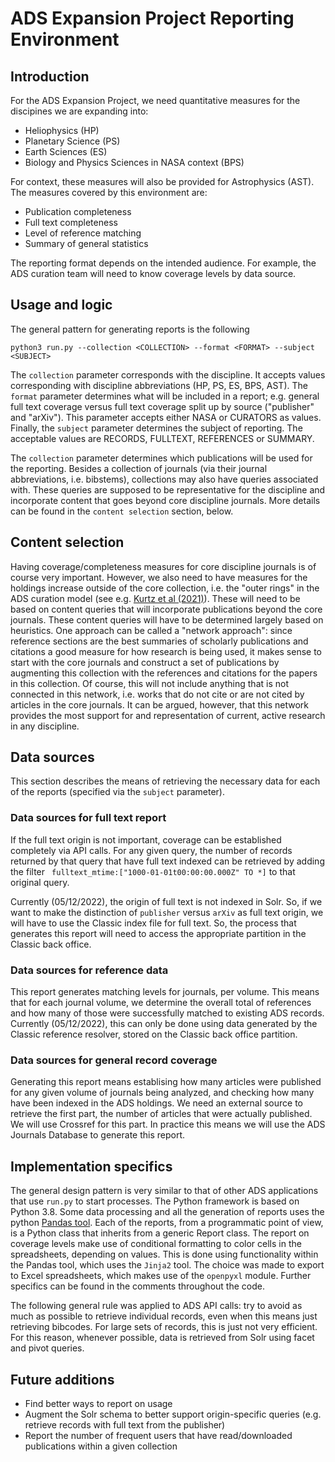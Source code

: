 # ADS Expansion Project Reporting Environment
## Introduction
For the ADS Expansion Project, we need quantitative measures for the discipines we are expanding into: 

* Heliophysics (HP)
* Planetary Science (PS)
* Earth Sciences (ES)
* Biology and Physics Sciences in NASA context (BPS)

For context, these measures will also be provided for Astrophysics (AST). The measures covered by this environment are:

* Publication completeness
* Full text completeness
* Level of reference matching
* Summary of general statistics

The reporting format depends on the intended audience. For example, the ADS curation team will need to know coverage levels by data source.
## Usage and logic
The general pattern for generating reports is the following
```
python3 run.py --collection <COLLECTION> --format <FORMAT> --subject <SUBJECT>
```
The `collection` parameter corresponds with the discipline. It accepts values corresponding with discipline abbreviations (HP, PS, ES, BPS, AST). The `format` parameter determines what will be included in a report; e.g. general full text coverage versus full text coverage split up by source ("publisher" and "arXiv"). This parameter accepts either NASA or CURATORS as values. Finally, the `subject` parameter determines the subject of reporting. The acceptable values are RECORDS, FULLTEXT, REFERENCES or SUMMARY. 

The `collection` parameter determines which publications will be used for the reporting. Besides a collection of journals (via their journal abbreviations, i.e. bibstems), collections may also have queries associated with. These queries are supposed to be representative for the discipline and incorporate content that goes beyond core discipline journals. More details can be found in the `content selection` section, below.

## Content selection
Having coverage/completeness measures for core discipline journals is of course very important. However, we also need to have measures for the holdings increase outside of the core collection, i.e. the "outer rings" in the ADS curation model (see e.g. [Kurtz et al (2021)](https://ui.adsabs.harvard.edu/abs/2021BAAS...53d.470K/abstract)). These will need to be based on content queries that will incorporate publications beyond the core journals. These content queries will have to be determined largely based on heuristics. One approach can be called a "network approach": since reference sections are the best summaries of scholarly publications and citations a good measure for how research is being used, it makes sense to start with the core journals and construct a set of publications by augmenting this collection with the references and citations for the papers in this collection. Of course, this will not include anything that is not connected in this network, i.e. works that do not cite or are not cited by articles in the core journals. It can be argued, however, that this network provides the most support for and representation of current, active research in any discipline.

## Data sources
This section describes the means of retrieving the necessary data for each of the reports (specified via the `subject` parameter).
### Data sources for full text report
If the full text origin is not important, coverage can be established completely via API calls. For any given query, the number of records returned by that query that have full text indexed can be retrieved by adding the filter ` fulltext_mtime:["1000-01-01t00:00:00.000Z" TO *]` to that original query.

Currently (05/12/2022), the origin of full text is not indexed in Solr. So, if we want to make the distinction of `publisher` versus `arXiv` as full text origin, we will have to use the Classic index file for full text. So, the process that generates this report will need to access the appropriate partition in the Classic back office.
### Data sources for reference data
This report generates matching levels for journals, per volume. This means that for each journal volume, we determine the overall total of references and how many of those were successfully matched to existing ADS records. Currently (05/12/2022), this can only be done using data generated by the Classic reference resolver, stored on the Classic back office partition.
### Data sources for general record coverage
Generating this report means establising how many articles were published for any given volume of journals being analyzed, and checking how many have been indexed in the ADS holdings. We need an external source to retrieve the first part, the number of articles that were actually published. We will use Crossref for this part. In practice this means we will use the ADS Journals Database to generate this report.

## Implementation specifics
The general design pattern is very similar to that of other ADS applications that use `run.py` to start processes. The Python framework is based on Python 3.8. Some data processing and all the generation of reports uses the python [Pandas tool](https://pandas.pydata.org/). Each of the reports, from a programmatic point of view, is a Python class that inherits from a generic Report class. The report on coverage levels make use of conditional formatting to color cells in the spreadsheets, depending on values. This is done using functionality within the Pandas tool, which uses the `Jinja2` tool. The choice was made to export to Excel spreadsheets, which makes use of the `openpyxl` module. Further specifics can be found in the comments throughout the code.

The following general rule was applied to ADS API calls: try to avoid as much as possible to retrieve individual records, even when this means just retrieving bibcodes. For large sets of records, this is just not very efficient. For this reason, whenever possible, data is retrieved from Solr using facet and pivot queries.

## Future additions
* Find better ways to report on usage
* Augment the Solr schema to better support origin-specific queries (e.g. retrieve records with full text from the publisher)
* Report the number of frequent users that have read/downloaded publications within a given collection